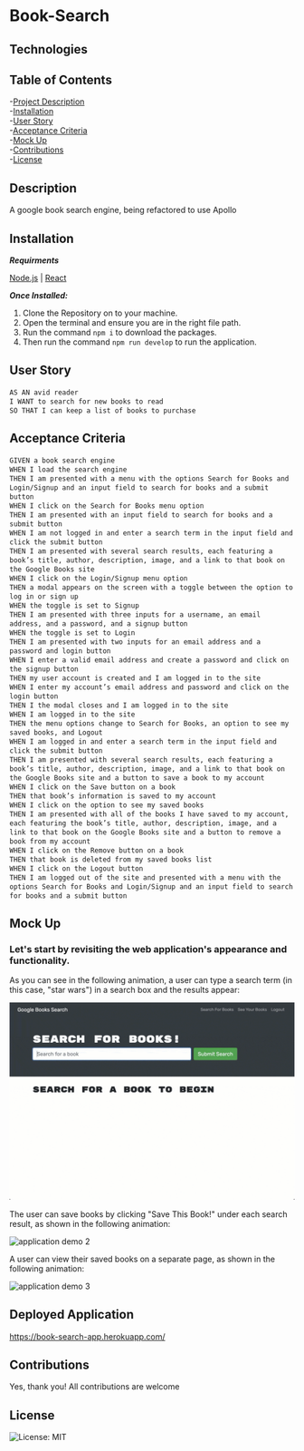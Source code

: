 # Book-Search

## Technologies


## Table of Contents  
-[Project Description](#description)  
-[Installation](#installation)  
-[User Story](#user-story)  
-[Acceptance Criteria](#acceptance-criteria)  
-[Mock Up](#mock-up)  
-[Contributions](#contributions)       
-[License](#license)   

## Description

A google book search engine, being refactored to use Apollo

## Installation
***Requirments***

[Node.js](https://nodejs.org/en/) | [React](https://reactjs.org/)

***Once Installed:***

1. Clone the Repository on to your machine.
2. Open the terminal and ensure you are in the right file path.
3. Run the command ```npm i``` to download the packages.
4. Then run the command ```npm run develop``` to run the application.

## User Story
```
AS AN avid reader
I WANT to search for new books to read
SO THAT I can keep a list of books to purchase   
```

## Acceptance Criteria

```
GIVEN a book search engine
WHEN I load the search engine
THEN I am presented with a menu with the options Search for Books and Login/Signup and an input field to search for books and a submit button
WHEN I click on the Search for Books menu option
THEN I am presented with an input field to search for books and a submit button
WHEN I am not logged in and enter a search term in the input field and click the submit button
THEN I am presented with several search results, each featuring a book’s title, author, description, image, and a link to that book on the Google Books site
WHEN I click on the Login/Signup menu option
THEN a modal appears on the screen with a toggle between the option to log in or sign up
WHEN the toggle is set to Signup
THEN I am presented with three inputs for a username, an email address, and a password, and a signup button
WHEN the toggle is set to Login
THEN I am presented with two inputs for an email address and a password and login button
WHEN I enter a valid email address and create a password and click on the signup button
THEN my user account is created and I am logged in to the site
WHEN I enter my account’s email address and password and click on the login button
THEN I the modal closes and I am logged in to the site
WHEN I am logged in to the site
THEN the menu options change to Search for Books, an option to see my saved books, and Logout
WHEN I am logged in and enter a search term in the input field and click the submit button
THEN I am presented with several search results, each featuring a book’s title, author, description, image, and a link to that book on the Google Books site and a button to save a book to my account
WHEN I click on the Save button on a book
THEN that book’s information is saved to my account
WHEN I click on the option to see my saved books
THEN I am presented with all of the books I have saved to my account, each featuring the book’s title, author, description, image, and a link to that book on the Google Books site and a button to remove a book from my account
WHEN I click on the Remove button on a book
THEN that book is deleted from my saved books list
WHEN I click on the Logout button
THEN I am logged out of the site and presented with a menu with the options Search for Books and Login/Signup and an input field to search for books and a submit button  
```

## Mock Up

### Let's start by revisiting the web application's appearance and functionality.

As you can see in the following animation, a user can type a search term (in this case, "star wars") in a search box and the results appear:

![application demo 1](client/public/images/21-mern-homework-demo-01.gif)

The user can save books by clicking "Save This Book!" under each search result, as shown in the following animation:

![application demo 2](client/public/images/21-mern-homework-demo-02.gif)

A user can view their saved books on a separate page, as shown in the following animation:

![application demo 3](client/public/images/21-mern-homework-demo-03.gif)


## Deployed Application

https://book-search-app.herokuapp.com/

## Contributions

Yes, thank you! All contributions are welcome

## License

![License: MIT](https://img.shields.io/badge/License-MIT-yellow.svg)
